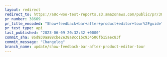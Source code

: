 ```yaml
---
layout: redirect
redirect_to: https://a8c-woo-test-reports.s3.amazonaws.com/public/pr/38669/api/index.html
pr_number: 38669
pr_title_encoded: "Show+feedback+bar+after+product+editor+tour%2Fguide"
pr_test_type: api
last_published: "2023-06-09 20:32:32 +0000"
commit_sha: 86d930aa88cbe2e38a8cc1bc934506fb15aec83f
commit_message: "Changelog"
branch_name: update/show-feedback-bar-after-product-editor-tour
---
```

